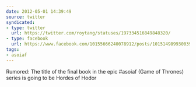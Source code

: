 ```yaml
---
date: 2012-05-01 14:39:49
source: twitter
syndicated:
- type: twitter
  url: https://twitter.com/roytang/statuses/197334516849848320/
- type: facebook
  url: https://www.facebook.com/10155666240078912/posts/10151498993003912
tags:
- asoiaf
---
```


Rumored: The title of the final book in the epic #asoiaf (Game of Thrones) series is going to be Hordes of Hodor